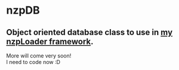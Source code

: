 # nzpDB
## Object oriented database class to use in [my nzpLoader framework][loader].

More will come very soon!  
I need to code now :D


[loader]: https://github.com/ "nzpLoader"